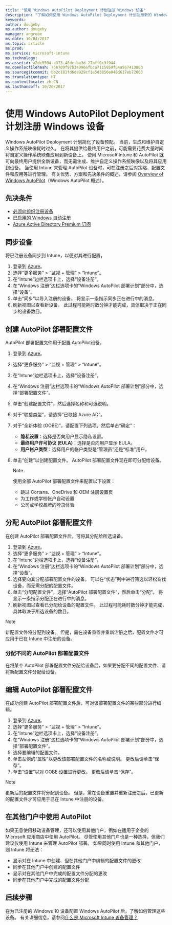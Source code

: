 ```yaml
---
title: "使用 Windows AutoPilot Deployment 计划注册 Windows 设备"
description: "了解如何使用 Windows AutoPilot Deployment 计划注册新的 Windows 10 设备。"
keywords: 
author: dougeby
ms.author: dougeby
manager: angrobe
ms.date: 10/04/2017
ms.topic: article
ms.prod: 
ms.service: microsoft-intune
ms.technology: 
ms.assetid: a2dc5594-a373-48dc-ba3d-27aff0c3f944
ms.openlocfilehash: 76b709f97b349966fbca7115959f64a56741380b
ms.sourcegitcommit: bb2c181fd6de929cf1e5d3856e048d617eb72063
ms.translationtype: HT
ms.contentlocale: zh-CN
ms.lasthandoff: 10/20/2017
---
```

# <a name="enroll-windows-devices-using-windows-autopilot-deployment-program"></a>使用 Windows AutoPilot Deployment 计划注册 Windows 设备
Windows AutoPilot Deployment 计划简化了设备预配。 当前，生成和维护自定义操作系统映像耗时过久。 在将其提供给最终用户之前，可能需要花费大量时间将自定义操作系统映像应用到新设备上。 使用 Microsoft Intune 和 AutoPilot 就可向最终用户提供全新设备，而无需生成、维护自定义操作系统映像以及将其应用到设备。 当使用 Intune 来管理 AutoPilot 设备时，可在注册之后对策略、配置文件和应用等进行管理。 有关优势、方案和先决条件的概述，请参阅 [Overview of Windows AutoPilot](https://docs.microsoft.com/windows/deployment/windows-10-auto-pilot)（Windows AutoPilot 概述）。

## <a name="prerequisites"></a>先决条件
- [必须向组织注册设备](https://docs.microsoft.com/windows/deployment/windows-10-auto-pilot#registering-devices-to-your-organization)
- [已启用的 Windows 自动注册](https://docs.microsoft.com/intune-classic/deploy-use/set-up-windows-device-management-with-microsoft-intune#enable-windows-10-automatic-enrollment)
- [Azure Active Directory Premium 订阅](https://docs.microsoft.com/azure/active-directory/active-directory-get-started-premium)<!--&#40;[trial subscription](http://go.microsoft.com/fwlink/?LinkID=816845)&#41;-->

## <a name="synchronize-devices"></a>同步设备
将已注册设备同步到 Intune，以便对其进行配置。

1. 登录到 [Azure](https://portal.azure.com/)。
2. 选择“更多服务” > “监视 + 管理” > “Intune”。
3. 在“Intune”边栏选项卡上，选择“设备注册”。
4. 在“Windows 注册”边栏选项卡的“Windows AutoPilot 部署计划”部分中，选择“设备”。
5. 单击“同步”以导入注册的设备。 将显示一条指示同步正在进行中的消息。
6. 刷新视图以查看新设备。 此过程可能耗时数分钟才能完成，具体取决于正在同步的设备数目。  

## <a name="create-an-autopilot-deployment-profile"></a>创建 AutoPilot 部署配置文件
AutoPilot 部署配置文件用于配置 AutoPilot设备。
1. 登录到 [Azure](https://portal.azure.com/)。 
2. 选择“更多服务” > “监视 + 管理” > “Intune”。
3. 在“Intune”边栏选项卡上，选择“设备注册”。
4. 在“Windows 注册”边栏选项卡的“Windows AutoPilot 部署计划”部分中，选择“部署配置文件”。
5. 单击“创建配置文件”，然后选择名称和可选说明。 
6. 对于“联接类型”，请选择“已联接 Azure AD”。
7. 对于“全新体验 (OOBE)”，请配置下列选项，然后单击“确定”： 
   - **隐私设置**：选择是否向用户显示隐私设置。 
   - **最终用户许可协议 (EULA)**：选择是否向用户显示 EULA。
   - **用户帐户类型**：选择用户的帐户类型是“管理员”还是“标准”用户。
8. 单击“创建”以创建配置文件。 AutoPilot 部署配置文件现在即可分配给设备。
     
   > [!Note]    
   > 使用全部 AutoPilot 部署配置文件来配置以下设置：
   > - 跳过 Cortana、OneDrive 和 OEM 注册设置页
   > - 为工作或学校帐户自动设置
   > - 公司或学校品牌的登录体验    

## <a name="assign-an-autopilot-deployment-profile"></a>分配 AutoPilot 部署配置文件
在创建 AutoPilot 部署配置文件后，可将其分配给所选设备。

1. 登录到 [Azure](https://portal.azure.com/)。 
2. 选择“更多服务” > “监视 + 管理” > “Intune”。
3. 在“Intune”边栏选项卡上，选择“设备注册”。
4. 在“Windows 注册”边栏选项卡的“Windows AutoPilot 部署计划”部分中，选择“设备”。
5. 选择要向其分配部署配置文件的设备。 可以在“状态”列中进行筛选以轻松查找设备，而无需分配的配置文件。 
6. 单击“分配配置文件”，选择“AutoPilot 部署配置文件”，然后单击“分配”。 将显示一条指示分配正在进行中的消息。
7. 刷新视图以查看已分配给设备的配置文件。 此过程可能耗时数分钟才能完成，具体取决于所选设备的数目。 

> [!Note]
> 新配置文件将分配到设备。 但是，需在设备重置并重新注册之后，配置文件才可应用于已在 Intune 中注册的设备。

### <a name="assign-a-different-autopilot-deployment-profile"></a>分配不同的 AutoPilot 部署配置文件
在将某个 AutoPilot 部署配置文件分配给设备后，如果要分配不同的配置文件，请将新配置文件分配给设备。  

## <a name="edit-an-autopilot-deployment-profile"></a>编辑 AutoPilot 部署配置文件 
在成功创建 AutoPilot 部署配置文件后，可对该部署配置文件的某些部分进行编辑。   
1. 登录到 [Azure](https://portal.azure.com/)。 
2. 选择“更多服务” > “监视 + 管理” > “Intune”。
3. 在“Intune”边栏选项卡上，选择“设备注册”。
4. 在“Windows 注册”边栏选项卡的“Windows AutoPilot 部署计划”部分中，选择“部署配置文件”。 
5. 选择要编辑的配置文件。 
6. 单击左侧的“属性”以更改该部署配置文件的名称或说明。 更改后请单击“保存”。 
7. 单击“设置”以对 OOBE 设置进行更改。 更改后请单击“保存”。 

> [!NOTE]
> 更新后的配置文件将分配到设备。 但是，需在设备重置并重新注册之后，已更新的配置文件才可应用于已在 Intune 中注册的设备。 

## <a name="using-autopilot-in-other-portals"></a>在其他门户中使用 AutoPilot
如果无意使用移动设备管理，还可以使用其他门户，例如在适用于企业的 Microsoft 应用商店中使用 AutoPilot。 尽管使用其他门户也是一种选择，但我们建议仅使用 Intune 来管理 AutoPilot 部署。 如果同时使用 Intune 和其他门户，则 Intune 将无法：
- 显示对在 Intune 中创建、但在其他门户中编辑的配置文件的更改
- 同步在其他门户中创建的配置文件
- 显示对在其他门户中完成的配置文件分配的更改
- 同步在其他门户中完成的配置文件分配

## <a name="next-steps"></a>后续步骤
在为已注册的 Windows 10 设备配置 Windows AutoPilot 后，了解如何管理这些设备。 有关详细信息，请参阅[什么是 Microsoft Intune 设备管理？](https://docs.microsoft.com/intune/device-management)